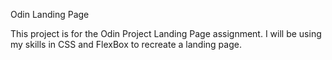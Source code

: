 Odin Landing Page

This project is for the Odin Project Landing Page assignment. 
I will be using my skills in CSS and FlexBox to recreate a landing page.